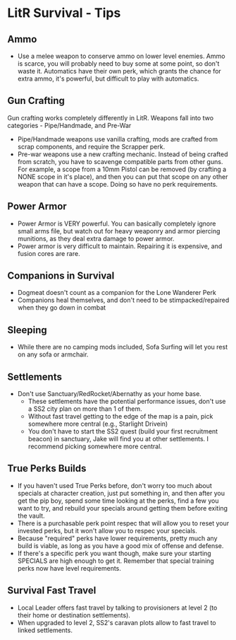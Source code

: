 # LitR Survival - Tips

## Ammo    
- Use a melee weapon to conserve ammo on lower level enemies. Ammo is scarce, you will probably need to buy some at some point, so don't waste it. Automatics have their own perk, which grants the chance for extra ammo, it's powerful, but difficult to play with automatics.

## Gun Crafting
Gun crafting works completely differently in LitR. Weapons fall into two categories - Pipe/Handmade, and Pre-War
- Pipe/Handmade weapons use vanilla crafting, mods are crafted from scrap components, and require the Scrapper perk.
- Pre-war weapons use a new crafting mechanic. Instead of being crafted from scratch, you have to scavenge compatible parts from other guns. For example, a scope from a 10mm Pistol can be removed (by crafting a NONE scope in it's place), and then you can put that scope on any other weapon that can have a scope. Doing so have no perk requirements.

## Power Armor
- Power Armor is VERY powerful. You can basically completely ignore small arms file, but watch out for heavy weaponry and armor piercing munitions, as they deal extra damage to power armor.
- Power armor is very difficult to maintain. Repairing it is expensive, and fusion cores are rare.

## Companions in Survival
- Dogmeat doesn't count as a companion for the Lone Wanderer Perk
- Companions heal themselves, and don't need to be stimpacked/repaired when they go down in combat

## Sleeping
- While there are no camping mods included, Sofa Surfing will let you rest on any sofa or armchair.

## Settlements
- Don't use Sanctuary/RedRocket/Abernathy as your home base. 
    * These settlements have the potential performance issues, don't use a SS2 city plan on more than 1 of them.
    * Without fast travel getting to the edge of the map is a pain, pick somewhere more central (e.g., Starlight Drivein)
    * You don't have to start the SS2 quest (build your first recruitment beacon) in sanctuary, Jake will find you at other settlements. I recommend picking somewhere more central.

## True Perks Builds
- If you haven't used True Perks before, don't worry too much about specials at character creation, just put something in, and then after you get the pip boy, spend some time looking at the perks, find a few you want to try, and rebuild your specials around getting them before exiting the vault.
- There is a purchasable perk point respec that will allow you to reset your invested perks, but it won't allow you to respec your specials.
- Because "required" perks have lower requirements, pretty much any build is viable, as long as you have a good mix of offense and defense. 
- If there's a specific perk you want though, make sure your starting SPECIALS are high enough to get it. Remember that special training perks now have level requirements.

## Survival Fast Travel
- Local Leader offers fast travel by talking to provisioners at level 2 (to their home or destination settlements).
- When upgraded to level 2, SS2's caravan plots allow to fast travel to linked settlements.
